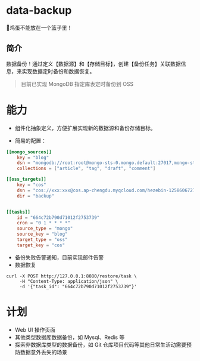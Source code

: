 # data-backup
🥚鸡蛋不能放在一个篮子里！

## 简介
数据备份！通过定义【数据源】和【存储目标】，创建【备份任务】关联数据信息，来实现数据定时备份和数据恢复。

> 目前已实现 MongoDB 指定库表定时备份到 OSS

# 能力
- 组件化抽象定义，方便扩展实现新的数据源和备份存储目标。

- 简易的配置：
```toml
[[mongo_sources]]
    key = "blog"
    dsn = "mongodb://root:root@mongo-sts-0.mongo.default:27017,mongo-sts-1.mongo.default:27017/blog?authSource=admin&replicaSet=hezebin"
    collections = ["article", "tag", "draft", "comment"]

[[oss_targets]]
    key = "cos"
    dsn = "cos://xxx:xxx@cos.ap-chengdu.myqcloud.com/hezebin-1258606727"
    dir = "backup"


[[tasks]]
    id = "664c72b790d71012f2753739"
    cron = "0 1 * * * *"
    source_type = "mongo"
    source_key = "blog"
    target_type = "oss"
    target_key = "cos"
```

- 备份失败告警通知，目前实现邮件告警
- 数据恢复
```curl
curl -X POST http://127.0.0.1:8080/restore/task \
     -H "Content-Type: application/json" \
     -d '{"task_id": "664c72b790d71012f2753739"}'
```

# 计划
- Web UI 操作页面
- 其他类型数据库数据备份，如 Mysql、Redis 等
- 探索非数据库类型的数据备份，如 Git 仓库项目代码等其他日常生活动需要预防数据意外丢失的场景